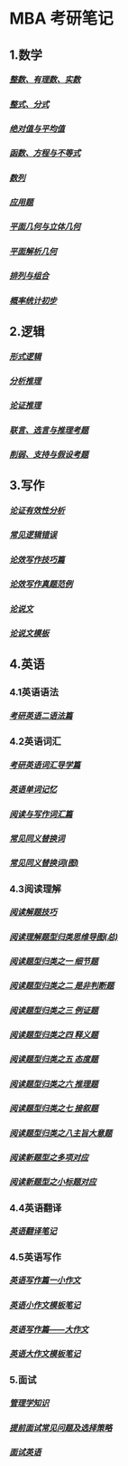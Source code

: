 # MBA 考研笔记

## 1.数学
##### [整数、有理数、实数](notes/composite/integer/整数、有理数、实数.md)
##### [整式、分式](notes/composite/integral/整式、分式.md)
##### [绝对值与平均值](notes/composite/absolute/绝对值与平均值.md)
##### [函数、方程与不等式](notes/composite/parabola/函数、方程与不等式.md)
##### [数列](notes/composite/sequence/数列.md)
##### [应用题](notes/composite/apply/应用题.md)
##### [平面几何与立体几何](notes/composite/geometry/平面几何与立体几何.md)
##### [平面解析几何](notes/composite/analysis/平面解析几何.md)
##### [排列与组合](notes/composite/arrange/排列与组合.md)
##### [概率统计初步](notes/composite/probability/概率统计初步.md) 
## 2.逻辑
##### [形式逻辑](notes/composite/logic/形式逻辑.md)
##### [分析推理](notes/composite/logic/分析推理.md)
##### [论证推理](notes/composite/logic/论证推理.md)
##### [联言、选言与推理考题](notes/composite/logic/联言、选言与推理考题.md)
##### [削弱、支持与假设考题](notes/composite/logic/削弱、支持与假设考题.md)
## 3.写作
##### [论证有效性分析](notes/composite/writing/论证有效性分析.md)
##### [常见逻辑错误](notes/composite/writing/常见逻辑错误.md)
##### [论效写作技巧篇](notes/composite/writing/论效写作技巧篇.md)
##### [论效写作真题范例](notes/composite/writing/论效写作真题范例.md)
##### [论说文](notes/composite/writing/论说文.md)
##### [论说文模板](notes/composite/writing/论说文模板.md)
## 4.英语
### 4.1英语语法
##### [考研英语二语法篇](notes/english/考研英语二语法篇.md)
### 4.2英语词汇
##### [考研英语词汇导学篇](notes/english/考研英语词汇导学篇.md)
##### [英语单词记忆](notes/english/英语单词记忆.md)
##### [阅读与写作词汇篇](notes/english/阅读与写作词汇篇.md)
##### [常见同义替换词](notes/english/常见同义替换词.md)
##### [常见同义替换词(图)](notes/english/常见同义替换词（图）.md)
### 4.3阅读理解
##### [阅读解题技巧](notes/english/英语阅读技巧篇.md)  
##### [阅读理解题型归类思维导图(总)](notes/english/阅读理解题型归类思维导图.md)  
##### [阅读题型归类之一 细节题](notes/english/阅读题型归类之一细节题.md)  
##### [阅读题型归类之二 是非判断题](notes/english/阅读题型归类之二是非判断题.md)  
##### [阅读题型归类之三 例证题](notes/english/阅读题型归类之三%20例证题.md)  
##### [阅读题型归类之四 释义题](notes/english/阅读题型归类之四%20释义题.md)  
##### [阅读题型归类之五 态度题](notes/english/阅读题型归类之五态度题.md)  
##### [阅读题型归类之六 推理题](notes/english/阅读题型归类之六推理题.md)  
##### [阅读题型归类之七 接叙题](notes/english/阅读题型归类之七接叙题.md)  
##### [阅读题型归类之八主旨大意题](notes/english/阅读题型归类之八主旨大意题.md)  
##### [阅读新题型之多项对应](notes/english/阅读新题型之多项对应.md)  
##### [阅读新题型之小标题对应](notes/english/阅读新题型之小标题对应.md)
### 4.4英语翻译
##### [英语翻译笔记](notes/english/英语翻译笔记.md)
### 4.5英语写作
##### [英语写作篇一小作文](notes/english/英语小作文写作.md)  
##### [英语小作文模板笔记](notes/english/英语小作文模板笔记.md)  
##### [英语写作篇——大作文](notes/english/英语大作文写作.md)  
##### [英语大作文模板笔记](notes/english/英语大作文模板笔记.md)  
### 5.面试
##### [管理学知识](notes/interview/MBA管理学知识.md)
##### [提前面试常见问题及选择策略](notes/interview/提前面试常见问题及选择策略.md)
##### [面试英语](notes/interview/面试英语.md)
